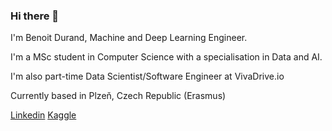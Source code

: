 ### Hi there 👋

I'm Benoit Durand, Machine and Deep Learning Engineer.

I'm a MSc student in Computer Science with a specialisation in Data and AI. 

I'm also part-time Data Scientist/Software Engineer at VivaDrive.io

Currently based in Plzeň, Czech Republic (Erasmus) 


[Linkedin](https://linkedin.com/in/benoît-durand/)
[Kaggle](https://www.kaggle.com/bdokkkk)
